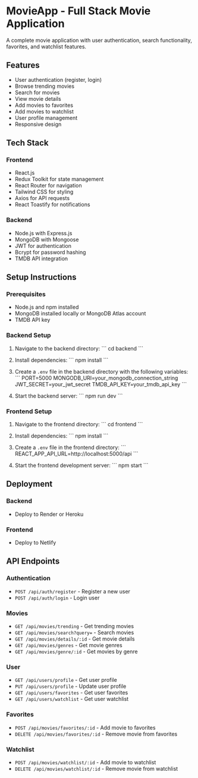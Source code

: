 # MovieApp - Full Stack Movie Application

A complete movie application with user authentication, search functionality, favorites, and watchlist features.

## Features

- User authentication (register, login)
- Browse trending movies
- Search for movies
- View movie details
- Add movies to favorites
- Add movies to watchlist
- User profile management
- Responsive design

## Tech Stack

### Frontend
- React.js
- Redux Toolkit for state management
- React Router for navigation
- Tailwind CSS for styling
- Axios for API requests
- React Toastify for notifications

### Backend
- Node.js with Express.js
- MongoDB with Mongoose
- JWT for authentication
- Bcrypt for password hashing
- TMDB API integration

## Setup Instructions

### Prerequisites
- Node.js and npm installed
- MongoDB installed locally or MongoDB Atlas account
- TMDB API key

### Backend Setup
1. Navigate to the backend directory:
   \`\`\`
   cd backend
   \`\`\`

2. Install dependencies:
   \`\`\`
   npm install
   \`\`\`

3. Create a `.env` file in the backend directory with the following variables:
   \`\`\`
   PORT=5000
   MONGODB_URI=your_mongodb_connection_string
   JWT_SECRET=your_jwt_secret
   TMDB_API_KEY=your_tmdb_api_key
   \`\`\`

4. Start the backend server:
   \`\`\`
   npm run dev
   \`\`\`

### Frontend Setup
1. Navigate to the frontend directory:
   \`\`\`
   cd frontend
   \`\`\`

2. Install dependencies:
   \`\`\`
   npm install
   \`\`\`

3. Create a `.env` file in the frontend directory:
   \`\`\`
   REACT_APP_API_URL=http://localhost:5000/api
   \`\`\`

4. Start the frontend development server:
   \`\`\`
   npm start
   \`\`\`

## Deployment

### Backend
- Deploy to Render or Heroku

### Frontend
- Deploy to Netlify

## API Endpoints

### Authentication
- `POST /api/auth/register` - Register a new user
- `POST /api/auth/login` - Login user

### Movies
- `GET /api/movies/trending` - Get trending movies
- `GET /api/movies/search?query=` - Search movies
- `GET /api/movies/details/:id` - Get movie details
- `GET /api/movies/genres` - Get movie genres
- `GET /api/movies/genre/:id` - Get movies by genre

### User
- `GET /api/users/profile` - Get user profile
- `PUT /api/users/profile` - Update user profile
- `GET /api/users/favorites` - Get user favorites
- `GET /api/users/watchlist` - Get user watchlist

### Favorites
- `POST /api/movies/favorites/:id` - Add movie to favorites
- `DELETE /api/movies/favorites/:id` - Remove movie from favorites

### Watchlist
- `POST /api/movies/watchlist/:id` - Add movie to watchlist
- `DELETE /api/movies/watchlist/:id` - Remove movie from watchlist
